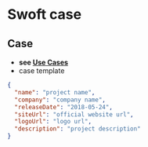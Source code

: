 # Swoft case

## Case

- **see [Use Cases](case.json)**
- case template

```json
{
  "name": "project name",
  "company": "company name",
  "releaseDate": "2018-05-24",
  "siteUrl": "official website url",
  "logoUrl": "logo url",
  "description": "project description"
}
```

